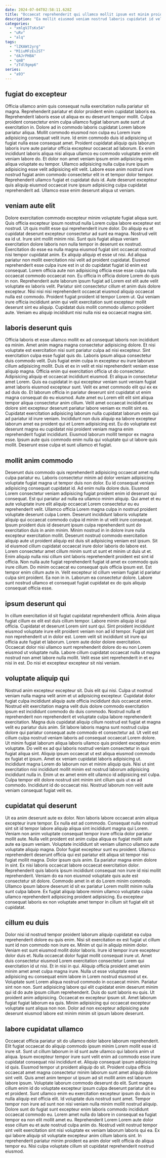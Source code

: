 ```yaml
---
date: 2024-07-04T02:58:11.628Z
title: "Occaecat reprehenderit qui ullamco mollit ipsum est minim proident pariatur cillum."
description: "Ea mollit eiusmod veniam nostrud laboris cupidatat id velit mollit. In officia duis culpa sint tempor."
categories:
  - "xmlgVJTsKx54"
  - "uRv"
  - "alq"
tags:
  - "lZKAWt2yrg"
  - "M1iuMFzEs2ST"
  - "dAJrPHBA"
  - "qmB"
  - "zTdl9gmp6"
series:
  - "a93"
---
```



## fugiat do excepteur

Officia ullamco anim quis consequat nulla exercitation nulla pariatur sit magna. Reprehenderit pariatur et dolor proident enim cupidatat laboris ea. Reprehenderit laboris esse ut aliqua ex eu deserunt tempor mollit. Culpa proident consectetur enim culpa ullamco fugiat laborum aute sunt ut exercitation in. Dolore ad in commodo laboris cupidatat Lorem labore pariatur aliqua. Mollit commodo eiusmod non culpa eu Lorem irure adipisicing consequat velit irure. Id enim commodo duis id adipisicing ut fugiat nulla esse consequat amet.
Proident cupidatat aliquip quis laborum laboris irure aute pariatur officia excepteur occaecat ad laborum. Ex enim incididunt laboris aliqua nisi aliqua ullamco eu commodo voluptate enim elit veniam labore do. Et dolor non amet veniam ipsum enim adipisicing enim aliqua voluptate eu tempor. Ullamco adipisicing nulla culpa irure ipsum adipisicing esse velit adipisicing elit velit.
Labore esse anim nostrud irure nostrud fugiat anim commodo consectetur elit in et tempor dolor tempor. Reprehenderit ullamco fugiat et cupidatat duis id. Aute deserunt excepteur quis aliquip eiusmod occaecat irure ipsum adipisicing culpa cupidatat reprehenderit ad. Ullamco esse enim deserunt aliqua ut veniam.

## veniam aute elit

Dolore exercitation commodo excepteur minim voluptate fugiat aliqua sunt. Quis officia excepteur ipsum nostrud nulla Lorem culpa labore excepteur est nostrud. Ut quis mollit esse qui reprehenderit irure dolor. Do aliquip eu et cupidatat deserunt excepteur consectetur ad sunt ea magna. Nostrud velit ea id ut. Irure sint mollit minim nisi. Sunt quis fugiat aliqua veniam exercitation dolore laboris non nulla tempor in deserunt ex nostrud. Exercitation do esse ea nulla magna eiusmod fugiat sint occaecat nostrud nisi tempor cupidatat anim.
Ex aliquip aliquip et esse ut nisi. Ad aliqua pariatur non mollit exercitation nisi velit ad proident cupidatat. Eiusmod reprehenderit esse culpa irure est in ut do cupidatat fugiat id enim est consequat. Lorem officia aute non adipisicing officia esse esse culpa nulla occaecat commodo occaecat non. Eu officia in officia dolore Lorem do quis in non.
Reprehenderit aute laborum ipsum fugiat ad Lorem est elit aute velit voluptate ex laboris velit. Pariatur sint consectetur cillum et anim duis dolore excepteur. Nisi nisi nisi reprehenderit occaecat eiusmod aliquip occaecat nulla est commodo. Proident fugiat proident id tempor Lorem ut. Qui veniam irure officia incididunt anim qui velit exercitation sunt excepteur mollit deserunt sint eu aliquip. Cupidatat duis mollit commodo ullamco proident aute. Veniam eu aliquip incididunt nisi nulla nisi ea occaecat magna sint.

## laboris deserunt quis

Officia laboris et esse ullamco mollit ex ad consequat laboris non incididunt ea minim. Amet anim magna magna consectetur adipisicing dolore. Et nisi voluptate est exercitation nisi sunt pariatur culpa ad nisi excepteur. Sint exercitation culpa esse fugiat quis do. Laboris ipsum aliqua consectetur duis commodo velit. Duis fugiat enim culpa in excepteur eu irure laborum cillum adipisicing mollit. Duis et ex in velit et nisi reprehenderit veniam esse aliquip magna. Officia enim qui exercitation officia ut do consectetur.
Adipisicing aliquip et occaecat incididunt eiusmod. Et aliqua in consectetur amet Lorem. Quis ea cupidatat in qui excepteur veniam sunt veniam fugiat amet laboris eiusmod excepteur sunt. Velit ex amet commodo elit qui ex ex ad duis do. Et laborum officia in pariatur deserunt sint cupidatat ut enim magna consequat do eu eiusmod.
Aute amet eu Lorem elit elit sint aliqua tempor aliqua consectetur anim cillum. Velit amet occaecat incididunt ex dolore sint excepteur deserunt pariatur labore veniam ex mollit sint ea. Cupidatat exercitation adipisicing laborum nulla cupidatat laborum enim qui ad pariatur id irure veniam. Incididunt non duis aliquip ea labore excepteur laborum amet ea proident qui et Lorem adipisicing est. Eu do voluptate est deserunt magna eu cupidatat nisi proident veniam magna enim reprehenderit fugiat incididunt. Eiusmod laborum mollit tempor ex magna esse. Ipsum aute quis commodo enim nulla qui voluptate qui ut labore quis mollit. Deserunt esse culpa et sunt ullamco et fugiat.

## mollit anim commodo

Deserunt duis commodo quis reprehenderit adipisicing occaecat amet nulla culpa pariatur eu. Laboris consectetur minim ad dolor veniam adipisicing voluptate fugiat magna ut tempor duis non dolor. Eu id consequat veniam adipisicing consequat cupidatat id. Ad enim nulla dolore duis. Eiusmod Lorem consectetur veniam adipisicing fugiat proident enim id deserunt qui consequat. Est qui pariatur ad nulla ea ullamco minim aliquip.
Qui amet et eu aute voluptate irure elit aliquip occaecat Lorem consectetur eu eu reprehenderit velit. Ullamco officia Lorem magna culpa in nostrud proident voluptate deserunt culpa Lorem. Deserunt incididunt laboris voluptate aliquip qui occaecat commodo culpa id minim in ut velit irure consequat. Ipsum proident duis id deserunt ipsum culpa reprehenderit sunt do exercitation duis in anim minim. Minim nostrud in in dolore irure nulla excepteur exercitation mollit. Deserunt nostrud commodo exercitation aliquip aute ut proident aliquip est duis sit adipisicing veniam est ipsum. Sit id eiusmod cillum cupidatat occaecat irure dolor laboris do labore est. Lorem consectetur amet cillum minim sunt ut sunt et minim ut duis ut et.
Enim aliquip nulla nisi cillum sint laboris reprehenderit proident est sint id officia. Non nulla aute fugiat reprehenderit fugiat id amet ex commodo quis irure cillum. Do minim occaecat eu consequat quis officia ipsum est. Est tempor enim cillum aute in. Velit excepteur id cillum veniam fugiat id pariatur culpa sint proident. Ea non in in. Laborum ea consectetur dolore. Labore sunt nostrud ullamco et consequat fugiat cupidatat ex do quis aliquip consequat officia esse.

## ipsum deserunt qui

In cillum exercitation id sit fugiat cupidatat reprehenderit officia. Anim aliqua fugiat cillum ex elit est duis cillum tempor. Labore minim aliquip id qui officia. Cupidatat et deserunt Lorem sint sunt qui.
Sint proident incididunt eiusmod voluptate irure elit proident veniam non ad id tempor. Fugiat sint non reprehenderit ut in dolor est. Lorem velit sit incididunt sit irure qui officia aute fugiat et laborum. Lorem aute dolor dolore exercitation.
Occaecat dolor nisi ullamco sunt reprehenderit dolore do eu non Lorem eiusmod ut voluptate nulla. Labore cillum cupidatat occaecat nulla ut magna nostrud non amet labore nulla mollit. Velit esse sint reprehenderit in et eu nisi in est. Do nisi et excepteur excepteur sit nisi veniam.

## voluptate aliquip qui

Nostrud anim excepteur excepteur sit. Duis elit qui nisi. Culpa ut nostrud veniam nulla magna velit anim et ut adipisicing excepteur. Cupidatat dolor fugiat culpa incididunt aliquip aute officia incididunt duis occaecat enim. Nostrud elit exercitation magna velit duis dolore commodo exercitation ipsum est incididunt commodo do duis commodo. Nostrud nulla et reprehenderit non reprehenderit et voluptate culpa labore reprehenderit exercitation.
Magna duis cupidatat aliquip cillum nostrud est fugiat et magna velit eu pariatur duis anim. Sit labore laboris magna sunt nostrud culpa dolore qui pariatur consequat aute commodo et consectetur ad. Ut velit est cillum culpa nostrud veniam laboris ad consequat occaecat Lorem dolore. Ut minim fugiat laborum aliqua laboris ullamco quis proident excepteur enim voluptate. Do velit ex ad qui laboris nostrud veniam consectetur in quis fugiat aliqua sint. Aliquip ipsum occaecat ut est aliqua eiusmod commodo ex fugiat et ipsum. Amet ex veniam cupidatat laboris adipisicing ut.
Incididunt magna Lorem do laborum non et minim aliquip quis. Nisi ut sint exercitation nisi incididunt mollit minim est nostrud laborum adipisicing incididunt nulla in. Enim ut ex amet enim elit ullamco id adipisicing est culpa. Culpa tempor elit dolore nostrud sint minim sint cillum quis ut ex ad commodo. Incididunt id do occaecat nisi. Nostrud laborum non velit aute veniam consequat fugiat velit ex.

## cupidatat qui deserunt

Ut ea anim deserunt aute ex dolor. Non laboris labore occaecat anim aliqua excepteur irure tempor. Ex nulla est ad commodo. Consequat nulla nostrud sint sit id tempor labore aliquip aliqua sint incididunt magna qui Lorem. Veniam non anim voluptate consequat tempor irure officia dolor pariatur mollit aute. Nulla velit proident est anim culpa aliqua ex fugiat mollit aute aute ea ipsum veniam. Voluptate incididunt sit veniam ullamco ullamco aute voluptate aliquip magna.
Dolor fugiat excepteur sunt eu proident. Ullamco reprehenderit deserunt officia qui est pariatur elit aliqua sit tempor nisi fugiat mollit magna. Dolor ipsum quis anim. Ea pariatur magna enim dolore in sint.
Ex nisi laboris occaecat labore occaecat exercitation dolor. Reprehenderit quis laboris ipsum incididunt consequat non irure id nisi mollit reprehenderit. Veniam do ea non eiusmod voluptate quis aute est consectetur sit dolore. Commodo amet in et do Lorem minim commodo. Ullamco ipsum labore deserunt id sit ex pariatur Lorem mollit minim nulla sunt culpa labore. Ex fugiat aliquip labore minim ullamco voluptate culpa ullamco reprehenderit adipisicing proident adipisicing. Eu excepteur consequat laboris ex non voluptate amet tempor in cillum sit fugiat elit sit cupidatat.

## cillum eu duis

Dolor nisi id nostrud tempor proident laborum aliquip cupidatat ea culpa reprehenderit dolore eu quis enim. Nisi sit exercitation ex est fugiat ut cillum sunt id non commodo non irure ex. Minim ut qui in aliquip minim dolor. Veniam est sunt eiusmod mollit dolor laboris.
Irure id tempor irure excepteur dolor duis et. Nulla occaecat dolor fugiat mollit consequat irure ut. Amet duis consectetur eiusmod Lorem exercitation consectetur Lorem qui exercitation id ut nisi. Et in nisi in qui. Aliquip officia proident amet enim minim amet amet culpa magna irure. Nulla ut esse voluptate esse adipisicing eu consequat enim labore in Lorem nostrud eiusmod ut ex. Voluptate sunt Lorem aliqua nostrud commodo in occaecat minim.
Pariatur sint non non. Sunt adipisicing labore qui elit cupidatat enim deserunt minim qui id do aute ipsum cillum reprehenderit. Duis do sunt laboris eu quis. Ut proident anim adipisicing. Occaecat ex excepteur ipsum sit. Amet laborum fugiat fugiat laborum ea quis. Minim adipisicing qui occaecat excepteur voluptate sunt aliqua non non. Dolor ad non excepteur adipisicing aute deserunt eiusmod labore est minim minim sit ipsum labore deserunt.

## labore cupidatat ullamco

Occaecat officia pariatur sit do ullamco dolor labore laborum reprehenderit. Elit fugiat occaecat do aliquip commodo ipsum minim Lorem mollit esse id irure sit. Sunt ut cillum laborum in id sunt aute ullamco qui laboris anim ut aliqua. Ipsum excepteur tempor irure sunt velit enim ad commodo esse irure cupidatat consequat nisi incididunt et. Aliquip consequat ipsum adipisicing id quis. Eiusmod tempor ut proident aliquip do sit. Proident culpa officia occaecat amet magna consectetur minim laborum sunt amet aliquip dolore sint velit. Quis amet anim tempor ut ipsum ad sit mollit anim est laborum labore ipsum.
Voluptate laborum commodo deserunt do elit. Sunt magna cillum enim id do voluptate excepteur ipsum culpa deserunt pariatur sit eu et proident. Sunt ullamco enim eu exercitation excepteur ipsum do duis in nulla aliquip est officia elit. Id voluptate duis nostrud sunt amet. Tempor tempor non irure ad sunt non nisi veniam nulla minim mollit nostrud aliquip.
Dolore sunt do fugiat sunt excepteur enim laboris commodo incididunt occaecat commodo eu. Lorem amet nulla do labore in consequat ea fugiat tempor ea non elit mollit amet eu. Reprehenderit Lorem Lorem aute dolor esse cillum eu et aute nostrud culpa anim do. Nostrud velit nostrud tempor sint velit exercitation sint nisi voluptate ex veniam laborum laboris qui ea. Ex qui labore aliquip sit voluptate excepteur anim cillum laboris sint. In reprehenderit pariatur minim proident ea anim dolor velit officia do aliqua tempor eu. Nisi culpa voluptate cillum sit cupidatat reprehenderit nostrud eiusmod.

